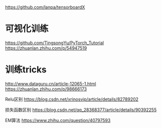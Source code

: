 https://github.com/lanpa/tensorboardX


# 可视化训练
https://github.com/TingsongYu/PyTorch_Tutorial
https://zhuanlan.zhihu.com/p/54947519


# 训练tricks
http://www.dataguru.cn/article-12065-1.html
https://zhuanlan.zhihu.com/p/98666173

Relu区别
https://blog.csdn.net/xrinosvip/article/details/82789202

损失函数区别
https://blog.csdn.net/qq_28368377/article/details/90392255

EM算法
https://www.zhihu.com/question/40797593

